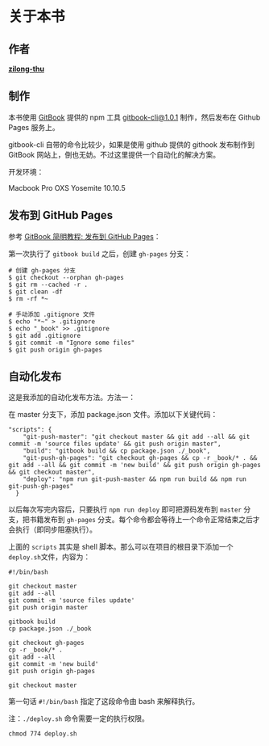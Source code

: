 # 关于本书

## 作者
**[zilong-thu](https://github.com/zilong-thu)**

## 制作
本书使用 [GitBook](https://www.gitbook.com/) 提供的 npm 工具 [gitbook-cli@1.0.1](https://www.npmjs.com/package/gitbook-cli) 制作，然后发布在 Github Pages 服务上。

gitbook-cli 自带的命令比较少，如果是使用 github 提供的 githook 发布制作到 GitBook 网站上，倒也无妨。不过这里提供一个自动化的解决方案。

开发环境：

Macbook Pro OXS Yosemite 10.10.5

## 发布到 GitHub Pages

参考 [GitBook 简明教程: 发布到 GitHub Pages](http://www.chengweiyang.cn/gitbook/github-pages/README.html)：

第一次执行了 `gitbook build` 之后，创建 `gh-pages` 分支：

```
# 创建 gh-pages 分支
$ git checkout --orphan gh-pages
$ git rm --cached -r .
$ git clean -df
$ rm -rf *~

# 手动添加 .gitignore 文件
$ echo "*~" > .gitignore
$ echo "_book" >> .gitignore
$ git add .gitignore
$ git commit -m "Ignore some files"
$ git push origin gh-pages
```

## 自动化发布

这是我添加的自动化发布方法。方法一：

在 master 分支下，添加 package.json 文件。添加以下关键代码：

```
"scripts": {
    "git-push-master": "git checkout master && git add --all && git commit -m 'source files update' && git push origin master",
    "build": "gitbook build && cp package.json ./_book",
    "git-push-gh-pages": "git checkout gh-pages && cp -r _book/* . && git add --all && git commit -m 'new build' && git push origin gh-pages && git checkout master",
    "deploy": "npm run git-push-master && npm run build && npm run git-push-gh-pages"
  }
```

以后每次写完内容后，只要执行 `npm run deploy` 即可把源码发布到 `master` 分支，把书籍发布到 `gh-pages` 分支。每个命令都会等待上一个命令正常结束之后才会执行（即同步阻塞执行）。

上面的 `scripts` 其实是 shell 脚本。那么可以在项目的根目录下添加一个 `deploy.sh`文件，内容为：

```
#!/bin/bash

git checkout master
git add --all
git commit -m 'source files update'
git push origin master

gitbook build
cp package.json ./_book

git checkout gh-pages
cp -r _book/* .
git add --all
git commit -m 'new build'
git push origin gh-pages

git checkout master
```

第一句话 `#!/bin/bash` 指定了这段命令由 bash 来解释执行。

注：`./deploy.sh` 命令需要一定的执行权限。

```
chmod 774 deploy.sh
```

